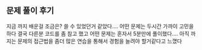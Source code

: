 ## 문제 풀이 후기

지금 까지 배운걸 조금은? 쓸 수 있었던거 같았다....
어떤 문제는 두시간 가까이 고민을 하다 결국 다른분 코드를 좀 참고 했고
어떤 문제는 혼자서 5분만에 풀이했다....
아직 까지는 문제의 접근법을 좀더 많은 연습을 통해서 경험을
늘려야 할거같다고 느꼈다